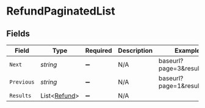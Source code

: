 # RefundPaginatedList


## Fields

| Field                                             | Type                                              | Required                                          | Description                                       | Example                                           |
| ------------------------------------------------- | ------------------------------------------------- | ------------------------------------------------- | ------------------------------------------------- | ------------------------------------------------- |
| `Next`                                            | *string*                                          | :heavy_minus_sign:                                | N/A                                               | baseurl?page=3&results=10                         |
| `Previous`                                        | *string*                                          | :heavy_minus_sign:                                | N/A                                               | baseurl?page=1&results=10                         |
| `Results`                                         | List<[Refund](../../Models/Components/Refund.md)> | :heavy_minus_sign:                                | N/A                                               |                                                   |